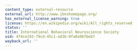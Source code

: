 ```yaml
---
content_type: external-resource
external_url: http://www.ibnshomepage.org/
has_external_license_warning: true
license: https://en.wikipedia.org/wiki/All_rights_reserved
status: ''
title: International Behavioral Neuroscience Society
uid: 4f4ce193-79cd-45c1-ad3b-0fa0a9bfbeb7
wayback_url: ''
---
```

